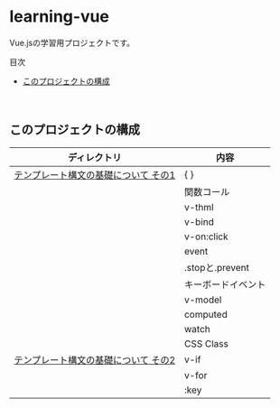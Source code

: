# learning-vue
Vue.jsの学習用プロジェクトです。

<!-- START doctoc generated TOC please keep comment here to allow auto update -->
<!-- DON'T EDIT THIS SECTION, INSTEAD RE-RUN doctoc TO UPDATE -->
目次

- [このプロジェクトの構成](#%E3%81%93%E3%81%AE%E3%83%97%E3%83%AD%E3%82%B8%E3%82%A7%E3%82%AF%E3%83%88%E3%81%AE%E6%A7%8B%E6%88%90)

<!-- END doctoc generated TOC please keep comment here to allow auto update -->
<br>

## このプロジェクトの構成

| ディレクトリ                                 | 内容  |
| -------------------------------------- | --- |
| [テンプレート構文の基礎について その1](./1-template-syntax) |   { }   |
|                                        | 関数コール    |
|                                        | v-thml    |
|                                        | v-bind     |
|                                        | v-on:click    |
|                                        | event   |
|                                        | .stopと.prevent    |
|                                        |  キーボードイベント   |
|                                        |  v-model   |
|                                        | computed    |
|                                        | watch    |
|                                        | CSS Class    |
| [テンプレート構文の基礎について その2](./2-template-syntax) |   v-if   |
|                                        | v-for    |
|                                        | :key    |

<br>
